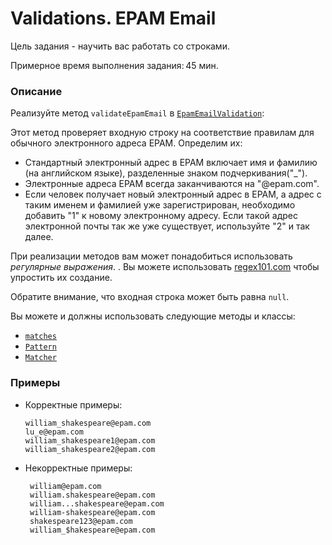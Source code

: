 # Validations. EPAM Email

Цель задания - научить вас работать со строками.

Примерное время выполнения задания: 45 мин.

### Описание 

Реализуйте метод `validateEpamEmail`
в [`EpamEmailValidation`](src/main/java/com/epam/rd/autotasks/validations/EpamEmailValidation.java):

Этот метод проверяет входную строку на соответствие правилам для обычного электронного адреса EPAM. Определим их: 

- Стандартный электронный адрес в EPAM включает имя и фамилию (на английском языке), разделенные знаком подчеркивания("_").
- Электронные адреса EPAM всегда заканчиваются на "@epam.com".
- Если человек получает новый электронный адрес в EPAM, а адрес с таким именем и фамилией уже зарегистрирован, необходимо добавить "1" к новому электронному адресу. Если такой адрес электронной почты так же уже существует, используйте "2" и так далее.

При реализации методов вам может понадобиться использовать *регулярные выражения*. . Вы можете использовать [regex101.com](https://regex101.com/) чтобы упростить их создание.

Обратите внимание, что входная строка может быть равна `null`.

Вы можете и должны использовать следующие методы и классы:

- [`matches`](https://docs.oracle.com/en/java/javase/11/docs/api/java.base/java/lang/String.html#matches(java.lang.String))
- [`Pattern`](https://docs.oracle.com/en/java/javase/11/docs/api/java.base/java/util/regex/Pattern.html)
- [`Matcher`](https://docs.oracle.com/en/java/javase/11/docs/api/java.base/java/util/regex/Pattern.html#matcher(java.lang.CharSequence))

### Примеры  

- Корректные примеры: 

      william_shakespeare@epam.com
      lu_e@epam.com
      william_shakespeare1@epam.com 
      william_shakespeare2@epam.com

- Некорректные примеры: 

       william@epam.com
       william.shakespeare@epam.com
       william...shakespeare@epam.com
       william-shakespeare@epam.com
       shakespeare123@epam.com
       william_$hakespeare@epam.com
